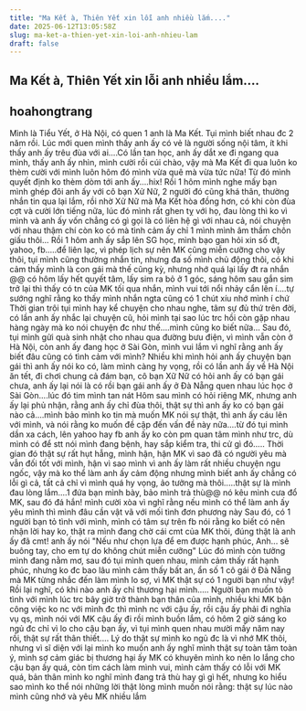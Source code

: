 ```yaml
---
title: "Ma Kết à, Thiên Yết xin lỗi anh nhiều lắm...."
date: 2025-06-12T13:05:58Z
slug: ma-ket-a-thien-yet-xin-loi-anh-nhieu-lam
draft: false
---
```


## Ma Kết à, Thiên Yết xin lỗi anh nhiều lắm....

## hoahongtrang

Mình là Tiểu Yết, ở Hà Nội, có quen 1 anh là Ma Kết. Tụi mình biết nhau đc 2 năm rồi. Lúc mới quen mình thấy anh ấy có vẻ là người sống nội tâm, ít khi thấy anh ấy trêu đùa với ai....Có lần tan học, anh ấy dắt xe đi ngang qua mình, thấy anh ấy nhìn, mình cười rồi cúi chào, vậy mà Ma Kết đi qua luôn ko thèm cười với mình luôn  hôm đó mình vừa quê mà vừa tức nữa! Từ đó mình quyết định ko thèm dòm tới anh ấy....hix! Rồi 1 hôm mình nghe mấy bạn mình ghép đôi anh ấy với cô bạn Xử Nữ, 2 người đó cũng khá thân, thường nhắn tin qua lại lắm, rồi nhờ Xử Nữ mà Ma Kết hòa đồng hơn, có khi còn đùa cợt và cười lớn tiếng nữa, lúc đó mình rất ghen tỵ với họ, đau lòng thì ko vì mình và anh ấy vốn chẳng có gì gọi là có liên hệ gì với nhau cả, nói chuyện với nhau thậm chí còn ko có mà  tình cảm ấy chỉ 1 mình mình âm thầm chôn giấu thôi... 
Rồi 1 hôm anh ấy sắp lên SG học, mình bạo gan hỏi xin số đt, yahoo, fb.....để liên lạc, vì phép lịch sự nên MK cũng miễn cưỡng cho vậy thôi, tụi mình cũng thường nhắn tin, nhưng đa số mình chủ động thôi, có khi cảm thấy mình là con gái mà thế cũng kỳ, nhưng nhớ quá lại lấy đt ra nhắn @@ có hôm lấy hết quyết tâm, lấy sim ra bỏ ở 1 góc, sáng hôm sau gắn sim trở lại thì thấy có tn của MK tối qua nhắn, mình vui tới nổi nhảy cẩn lên í....tự sướng nghĩ rằng ko thấy mình nhắn ngta cũng có 1 chút xíu nhớ mình í chứ 
Thời gian trôi tụi mình hay kể chuyện cho nhau nghe, tâm sự đủ thứ trên đời, có lần anh ấy nhắc lại chuyện cũ, hỏi mình tại sao lúc trc hồi còn gặp nhau hàng ngày mà ko nói chuyện đc như thế....mình cũng ko biết nữa...
Sau đó, tụi mình gửi quà sinh nhật cho nhau qua đường bưu điện, vì mình vẫn còn ở Hà Nội, còn anh ấy đang học ở Sài Gòn, mình vui lắm vì nghĩ rằng anh ấy biết đâu cũng có tình cảm với mình? Nhiều khi mình hỏi anh ấy chuyện bạn gái thì anh ấy nói ko có, làm mình càng hy vọng, rồi có lần anh ấy về Hà Nội ăn tết, đi chơi chung cả đám bạn, cô bạn Xữ Nữ có hỏi anh ấy có bạn gái chưa, anh ấy lại nói là có rồi  bạn gái anh ấy ở Đà Nẵng quen nhau lúc học ở Sài Gòn....lúc đó tim mình tan nát 
Hôm sau mình có hỏi riêng MK, nhưng anh ấy lại phủ nhận, rằng anh ấy chỉ đùa thôi, thật sự thì anh ấy ko có bạn gái nào cả....mình bảo mình ko tin mà muốn MK nói sự thật, thì anh ấy cáu lên với mình, và nói rằng ko muốn đề cập đến vấn đề này nữa....từ đó tụi mình dần xa cách, lên yahoo hay fb anh ấy ko còn pm quan tâm mình như trc, dù mình có để stt nói mình đang bệnh, hay sắp kiểm tra, thi cử gì đó.....
Thời gian đó thật sự rất hụt hẫng, mình hận, hận MK vì sao đã có người yêu mà vẫn đối tốt với mình, hận vì sao mình vì anh ấy làm rất nhiều chuyện ngu ngốc, vậy mà ko thể làm anh ấy cảm động  nhưng mình biết anh ấy chẳng có lỗi gì cả, tất cả chỉ vì mình quá hy vọng, ảo tưởng mà thôi.....thật sự là mình đau lòng lắm....1 đứa bạn mình bày, bảo mình trả thù@@ nó kêu mình cưa đổ MK, sau đó đá hắn! mình cười xòa vì nghĩ rằng nếu mình có thể làm anh ấy yêu mình thì mình đâu cần vật vã với mối tình đơn phương này 
Sau đó, có 1 người bạn tỏ tình với mình, mình có tâm sự trên fb nói rằng ko biết có nên nhận lời hay ko, thật ra mình đang chờ cái cmt của MK thôi, đúng thật là anh ấy đã cmt! anh ấy nói
"Nếu như chọn lựa để em được hạnh phúc​, Anh... sẽ buông tay, cho em tự do không chút miễn cưỡng​"
Lúc đó mình còn tưởng mình đang nằm mơ, sau đó tụi mình quen nhau, mình cảm thấy rất hạnh phúc, nhưng ko đc bao lâu mình cảm thấy bất an, ẩn số 1 cô gái ở Đà Nẵng mà MK từng nhắc đến làm mình lo sợ, vì MK thật sự có 1 người bạn như vậy! Rồi lại nghĩ, có khi nào anh ấy chỉ thương hại mình.....
Người bạn muốn tỏ tình với mình lúc trc bây giờ trở thành bạn thân của mình, nhiều khi MK bận công việc ko nc với mình đc thì mình nc với cậu ấy, rồi cậu ấy phải đi nghĩa vụ qs, mình nói với MK cậu ấy đi rồi mình buồn lắm, có hôm 2 giờ sáng ko ngủ đc chỉ vì lo cho cậu bạn ấy, vì tụi mình quen nhau mười mấy năm nay rồi, thật sự rất thân thiết.... Lý do thật sự mình ko ngủ đc là vì nhớ MK thôi, nhưng vì sĩ diện với lại mình ko muốn anh ấy nghĩ mình thật sự toàn tâm toàn ý, mình sợ cảm giác bị thương hại ấy  MK có khuyên mình ko nên lo lắng cho cậu bạn ấy quá, còn tìm cách làm mình vui, mình cảm thấy có lỗi với MK quá, bản thân mình ko nghĩ mình đang trả thù hay gì gì hết, nhưng ko hiểu sao mình ko thể nói những lời thật lòng mình muốn nói rằng: thật sự lúc nào mình cũng nhớ và yêu MK nhiều lắm